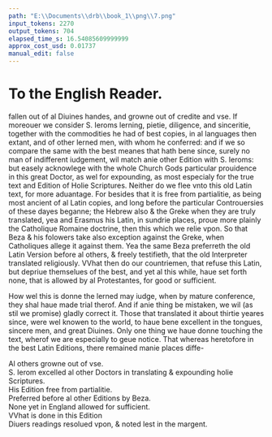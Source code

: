 ```yaml
---
path: "E:\\Documents\\drb\\book_1\\png\\7.png"
input_tokens: 2270
output_tokens: 704
elapsed_time_s: 16.54085609999999
approx_cost_usd: 0.01737
manual_edit: false
---
```

# To the English Reader.

fallen out of al Diuines handes, and growne out of credite and vse. If moreouer we consider S. Ieroms lerning, pietie, diligence, and sinceritie, together with the commodities he had of best copies, in al languages then extant, and of other lerned men, with whom he conferred: and if we so compare the same with the best meanes that hath bene since, surely no man of indifferent iudgement, wil match anie other Edition with S. Ieroms: but easely acknowlege with the whole Church Gods particular prouidence in this great Doctor, as wel for expounding, as most especialy for the true text and Edition of Holie Scriptures. Neither do we flee vnto this old Latin text, for more aduantage. For besides that it is free from partialitie, as being most ancient of al Latin copies, and long before the particular Controuersies of these dayes beganne; the Hebrew also & the Greke when they are truly translated, yea and Erasmus his Latin, in sundrie places, proue more plainly the Catholique Romaine doctrine, then this which we relie vpon. So that Beza & his folowers take also exception against the Greke, when Catholiques allege it against them. Yea the same Beza preferreth the old Latin Version before al others, & freely testifieth, that the old Interpreter translated religiously. VVhat then do our countriemen, that refuse this Latin, but depriue themselues of the best, and yet al this while, haue set forth none, that is allowed by al Protestantes, for good or sufficient.

How wel this is donne the lerned may iudge, when by mature conference, they shal haue made trial therof. And if anie thing be mistaken, we wil (as stil we promise) gladly correct it. Those that translated it about thirtie yeares since, were wel knowen to the world, to haue bene excellent in the tongues, sincere men, and great Diuines. Only one thing we haue donne touching the text, wherof we are especially to geue notice. That whereas heretofore in the best Latin Editions, there remained manie places diffe-

[^1]: Luc 22. v. 10. Prefat. noui. Testam. Anno. 1556. Luc. 1. v. 1.

<aside>Al others growne out of vse.</aside>

<aside>S. Ierom excelled al other Doctors in translating & expounding holie Scriptures.</aside>

<aside>His Edition free from partialitie.</aside>

<aside>Preferred before al other Editions by Beza.</aside>

<aside>None yet in England allowed for sufficient.</aside>

<aside>VVhat is done in this Edition</aside>

<aside>Diuers readings resolued vpon, & noted lest in the margent.</aside>